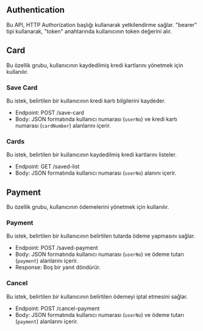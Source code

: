 ## Authentication

Bu API, HTTP Authorization başlığı kullanarak yetkilendirme sağlar. "bearer" tipi kullanarak, "token" anahtarında kullanıcının token değerini alır.

## Card

Bu özellik grubu, kullanıcının kaydedilmiş kredi kartlarını yönetmek için kullanılır.

### Save Card

Bu istek, belirtilen bir kullanıcının kredi kartı bilgilerini kaydeder.

* Endpoint: POST /save-card
* Body: JSON formatında kullanıcı numarası (`userNo`) ve kredi kartı numarası (`cardNumber`) alanlarını içerir.

### Cards

Bu istek, belirtilen bir kullanıcının kaydedilmiş kredi kartlarını listeler.

* Endpoint: GET /saved-list
* Body: JSON formatında kullanıcı numarası (`userNo`) alanını içerir.

## Payment

Bu özellik grubu, kullanıcının ödemelerini yönetmek için kullanılır.

### Payment

Bu istek, belirtilen bir kullanıcının belirtilen tutarda ödeme yapmasını sağlar.

* Endpoint: POST /saved-payment
* Body: JSON formatında kullanıcı numarası (`userNo`) ve ödeme tutarı (`payment`) alanlarını içerir.
* Response: Boş bir yanıt döndürür.

### Cancel

Bu istek, belirtilen bir kullanıcının belirtilen ödemeyi iptal etmesini sağlar.

* Endpoint: POST /cancel-payment
* Body: JSON formatında kullanıcı numarası (`userNo`) ve ödeme tutarı (`payment`) alanlarını içerir.
